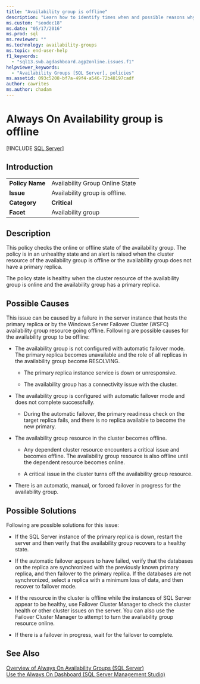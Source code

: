 ```yaml
---
title: "Availability group is offline"
description: "Learn how to identify times when and possible reasons why an Always On availability group may go offline."
ms.custom: "seodec18"
ms.date: "05/17/2016"
ms.prod: sql
ms.reviewer: ""
ms.technology: availability-groups
ms.topic: end-user-help
f1_keywords: 
  - "sql13.swb.agdashboard.agp2online.issues.f1"
helpviewer_keywords: 
  - "Availability Groups [SQL Server], policies"
ms.assetid: 093c5208-bf7a-49f4-a546-72b48197cadf
author: cawrites
ms.author: chadam
---
```

# Always On Availability group is offline
[!INCLUDE [SQL Server](../../../includes/applies-to-version/sqlserver.md)]
    
## Introduction  
  
|||  
|-|-|  
|**Policy Name**|Availability Group Online State|  
|**Issue**|Availability group is offline.|  
|**Category**|**Critical**|  
|**Facet**|Availability group|  
  
## Description  
 This policy checks the online or offline state of the availability group. The policy is in an unhealthy state and an alert is raised when the cluster resource of the availability group is offline or the availability group does not have a primary replica.  
  
 The policy state is healthy when the cluster resource of the availability group is online and the availability group has a primary replica.
  
## Possible Causes  
 This issue can be caused by a failure in the server instance that hosts the primary replica or by the Windows Server Failover Cluster (WSFC) availability group resource going offline. Following are possible causes for the availability group to be offline:  
  
-   The availability group is not configured with automatic failover mode. The primary replica becomes unavailable and the role of all replicas in the availability group become RESOLVING.  
  
    -   The primary replica instance service is down or unresponsive.  
  
    -   The availability group has a connectivity issue with the cluster.  
  
-   The availability group is configured with automatic failover mode and does not complete successfully.  
  
    -   During the automatic failover, the primary readiness check on the target replica fails, and there is no replica available to become the new primary.  
  
-   The availability group resource in the cluster becomes offline.  
  
    -   Any dependent cluster resource encounters a critical issue and becomes offline. The availability group resource is also offline until the dependent resource becomes online.  
  
    -   A critical issue in the cluster turns off the availability group resource.  
  
-   There is an automatic, manual, or forced failover in progress for the availability group.  
  
## Possible Solutions  
 Following are possible solutions for this issue:  
  
-   If the SQL Server instance of the primary replica is down, restart the server and then verify that the availability group recovers to a healthy state.  
  
-   If the automatic failover appears to have failed, verify that the databases on the replica are synchronized with the previously known primary replica, and then failover to the primary replica. If the databases are not synchronized, select a replica with a minimum loss of data, and then recover to failover mode.  
  
-   If the resource in the cluster is offline while the instances of SQL Server appear to be healthy, use Failover Cluster Manager to check the cluster health or other cluster issues on the server. You can also use the Failover Cluster Manager to attempt to turn the availability group resource online.  
  
-   If there is a failover in progress, wait for the failover to complete.  
  
## See Also  
 [Overview of Always On Availability Groups &#40;SQL Server&#41;](../../../database-engine/availability-groups/windows/overview-of-always-on-availability-groups-sql-server.md)   
 [Use the Always On Dashboard &#40;SQL Server Management Studio&#41;](../../../database-engine/availability-groups/windows/use-the-always-on-dashboard-sql-server-management-studio.md)  
  
  
